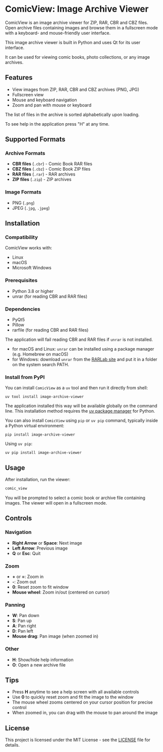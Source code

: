 # ComicView: Image Archive Viewer

ComicView is an image archive viewer for ZIP, RAR, CBR and CBZ files. Open archive files containing images and browse them in a fullscreen mode with a keyboard- and mouse-friendly user interface.

This image archive viewer is built in Python and uses Qt for its user interface. 

It can be used for viewing comic books, photo collections, or any image archives.

## Features

- View images from ZIP, RAR, CBR and CBZ archives (PNG, JPG)
- Fullscreen view
- Mouse and keyboard navigation
- Zoom and pan with mouse or keyboard

The list of files in the archive is sorted alphabetically upon loading.

To see help in the application press "H" at any time.

## Supported Formats

### Archive Formats

- **CBR files** (`.cbr`) - Comic Book RAR files
- **CBZ files** (`.cbz`) - Comic Book ZIP files
- **RAR files** (`.rar`) - RAR archives
- **ZIP files** (`.zip`) - ZIP archives

### Image Formats

- PNG (`.png`)
- JPEG (`.jpg`, `.jpeg`)

## Installation

### Compatibility

ComicView works with:
- Linux
- macOS
- Microsoft Windows

### Prerequisites

- Python 3.8 or higher
- unrar (for reading CBR and RAR files)

### Dependencies

- PyQt5
- Pillow
- rarfile (for reading CBR and RAR files)

The application will fail reading CBR and RAR files if `unrar` is not installed.
- for macOS and Linux: `unrar` can be installed using a package manager (e.g. Homebrew on macOS)
- for Windows: download `unrar` from the [RARLab site](https://www.rarlab.com/rar_add.htm) and put it in a folder on the system search PATH.

### Install from PyPI

You can install `ComicView` as a `uv` tool and then run it directly from shell:

```
uv tool install image-archive-viewer
```

The application installed this way will be available globally on the command line.
This installation method requires the [uv package manager](https://docs.astral.sh/uv/) for Python.

You can also install `ComicView` using `pip` or `uv pip` command, typically inside a Python virtual environment:

```
pip install image-archive-viewer
```

Using `uv pip`:

```
uv pip install image-archive-viewer
```

## Usage

After installation, run the viewer:

```bash
comic_view
```

You will be prompted to select a comic book or archive file containing images. The viewer will open in a fullscreen mode.

## Controls

### Navigation
- **Right Arrow** or **Space**: Next image
- **Left Arrow**: Previous image
- **Q** or **Esc**: Quit

### Zoom
- **+** or **=**: Zoom in
- **-**: Zoom out
- **0**: Reset zoom to fit window
- **Mouse wheel**: Zoom in/out (centered on cursor)

### Panning
- **W**: Pan down
- **S**: Pan up
- **A**: Pan right
- **D**: Pan left
- **Mouse drag**: Pan image (when zoomed in)

### Other
- **H**: Show/hide help information 
- **O**: Open a new archive file

## Tips

- Press **H** anytime to see a help screen with all available controls
- Use **0** to quickly reset zoom and fit the image to the window
- The mouse wheel zooms centered on your cursor position for precise control
- When zoomed in, you can drag with the mouse to pan around the image

## License

This project is licensed under the MIT License - see the [LICENSE](LICENSE) file for details.
